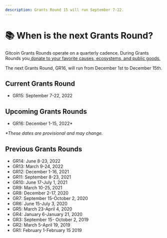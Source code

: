 ```yaml
---
description: Grants Round 15 will run September 7-22.
---
```


# 📚 When is the next Grants Round?

Gitcoin Grants Rounds operate on a quarterly cadence. During Grants Rounds you[ donate to your favorite causes, ecosystems, and public goods.](https://gitcoin.co/grants/explorer/)

The next Grants Round, GR16, will run from December 1st to December 15th.&#x20;

## Current Grants Round

* GR15: September 7-22, 2022

## Upcoming Grants Rounds

* GR16: December 1-15, 2022\*

_\*These dates are provisional and may change._

## Previous Grants Rounds

* GR14: June 8-23, 2022
* GR13: March 9-24, 2022
* GR12: December 1-16, 2021
* GR11: September 8-23, 2021
* GR10: June 17-July 1, 2021
* GR9: March 10-25, 2021
* GR8: December 2-17, 2020
* GR7: September 15-October 2, 2020
* GR6: June 15-July 3, 2020
* GR5: March 23-April 4, 2020
* GR4: January 6-January 21, 2020
* GR3: September 15- October 2, 2019
* GR2: March 5-April 19, 2019
* GR1: February 1-February 15 2019
